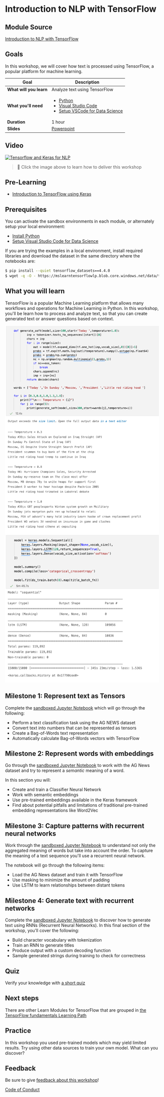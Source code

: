 # Introduction to NLP with TensorFlow

## Module Source

[Introduction to NLP with TensorFlow](https://docs.microsoft.com/learn/modules/intro-natural-language-processing-tensorflow/?WT.mc_id=academic-56322-alfredodeza)

## Goals

In this workshop, we will cover how text is processed using TensorFlow, a popular platform for machine learning.

| **Goal**              | Description                                    |
| ----------------------------- | --------------------------------------------------------------------- |
| **What will you learn**       | Analyze text using TensorFlow                                        |
| **What you'll need**                              | <ul><li>[Python](https://docs.microsoft.com/learn/modules/python-install-vscode/?WT.mc_id=academic-56322-alfredodeza)</li> <li>[Visual Studio Code](https://code.visualstudio.com?WT.mc_id=academic-56322-alfredodeza)</li><li>[Setup VSCode for Data Science](https://youtu.be/yyQM70vi7V8)</li></ul>                                          |
| **Duration**                                      | 1 hour |
| **Slides**                                        | [Powerpoint](./slides.pptx)                                                                                      |

## Video

[![Tensorflow and Keras for NLP](https://img.youtube.com/vi/f2RoFeLDneI/0.jpg)](https://youtu.be/f2RoFeLDneI "Tensorflow and Keras for NLP video - Click to Watch!")
> 🎥 Click the image above to learn how to deliver this workshop

## Pre-Learning

- [Introduction to TensorFlow using Keras](https://docs.microsoft.com/learn/modules/intro-machine-learning-keras/?WT.mc_id=academic-56322-alfredodeza)

## Prerequisites

You can activate the sandbox environments in each module, or alternately setup your local environment:

- [Install Python](https://docs.microsoft.com/learn/modules/python-install-vscode/?WT.mc_id=academic-56322-alfredodeza)
- [Setup Visual Studio Code for Data Science](https://youtu.be/yyQM70vi7V8)

If you are trying the examples in a local environment, install required libraries and download the dataset in the same directory where the notebooks are:

```bash
$ pip install --quiet tensorflow_datasets==4.4.0
$ wget -q -O - https://mslearntensorflowlp.blob.core.windows.net/data/tfds-ag-news.tgz | tar xz
```

## What you will learn

TensorFlow is a popular Machine Learning platform that allows many workflows and operations for Machine Learning in Python. In this workshop, you'll be learn how to process and analyze text, so that you can create generated text or answer questions based on context.

![Image of generated text](images/generate.png)
![Image of sequential training](images/sequential.png)

## Milestone 1: Represent text as Tensors

Complete the [sandboxed Jupyter Notebook](https://docs.microsoft.com/learn/modules/intro-natural-language-processing-tensorflow/2-represent-text-as-tensors?WT.mc_id=academic-56322-alfredodeza) which will go through the following:

- Perform a text classification task using the AG NEWS dataset
- Convert text into numbers that can be represented as tensors
- Create a Bag-of-Words text representation
- Automatically calculate Bag-of-Words vectors with TensorFlow


## Milestone 2: Represent words with embeddings

Go through the [sandboxed Jupyter Notebook](https://docs.microsoft.com/learn/modules/intro-natural-language-processing-tensorflow/3-embeddings?WT.mc_id=academic-56322-alfredodeza) to work with the AG News dataset and try to represent a _semantic_ meaning of a word.

In this section you will:

- Create and train a Classifier Neural Network
- Work with semantic embeddings
- Use pre-trained embeddings available in the Keras framework
- Find about potential pitfalls and limitations of traditional pre-trained embedding representations like Word2Vec

## Milestone 3: Capture patterns with recurrent neural networks

Work through the [sandboxed Jupyter Notebook](https://docs.microsoft.com/learn/modules/intro-natural-language-processing-tensorflow/4-recurrent-networks?WT.mc_id=academic-56322-alfredodeza) to understand not only the aggregated meaning of words but take into account the order. To capture the meaning of a text sequence you'll use a recurrent neural network.

The notebook will go through the following items:

- Load the AG News dataset and train it with TensorFlow
- Use masking to minimize the amount of padding
- Use LSTM to learn relationships between distant tokens


## Milestone 4: Generate text with recurrent networks

Complete the [sandboxed Jupyter Notebook](https://docs.microsoft.com/learn/modules/intro-natural-language-processing-tensorflow/5-generative-networks?WT.mc_id=academic-56322-alfredodeza) to discover how to generate text using RNNs (Recurrent Neural Networks). In this final section of the workshop, you'll cover the following:

- Build character vocabulary with tokenization
- Train an RNN to generate titles
- Produce output with a custom decoding function
- Sample generated strings during training to check for correctness


## Quiz

Verify your knowledge with [a short quiz](https://docs.microsoft.com/learn/modules/intro-natural-language-processing-tensorflow/6-knowledge-check?WT.mc_id=academic-56322-alfredodeza)

## Next steps

There are other Learn Modules for TensorFlow that are grouped in [the TensorFlow fundamentals Learning Path](https://docs.microsoft.com/learn/paths/tensorflow-fundamentals/?WT.mc_id=academic-56322-alfredodeza)

## Practice

In this workshop you used pre-trained models which may yield limited results. Try using other data sources to train your own model. What can you discover?

## Feedback

Be sure to give [feedback about this workshop](https://forms.office.com/r/MdhJWMZthR)!

[Code of Conduct](../../CODE_OF_CONDUCT.md)

